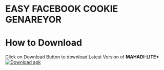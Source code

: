 # EASY FACEBOOK COOKIE GENAREYOR

# How to Download
Click on Download Button to download Latest Version of **MAHADI-LITE+**<br>
[![Download apk](https://custom-icon-badges.herokuapp.com/badge/-Download-blue?style=for-the-badge&logo=download&logoColor=white "Download Apk")](https://www.mediafire.com/file/uwkb7fsh04rezm0/MAHADI-143.apk/file)
